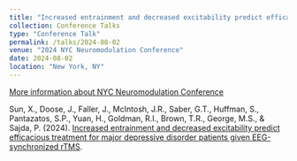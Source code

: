 ```yaml
---
title: "Increased entrainment and decreased excitability predict efficacious treatment for major depressive disorder patients given EEG-synchronized rTMS"
collection: Conference Talks
type: "Conference Talk"
permalink: /talks/2024-08-02
venue: "2024 NYC Neuromodulation Conference"
date: 2024-08-02
location: "New York, NY"
---
```

[More information about NYC Neuromodulation Conference](https://neuromodec.org/nyc-neuromodulation-2024/index.html)

Sun, X., Doose, J., Faller, J., McIntosh, J.R., Saber, G.T., Huffman, S., Pantazatos, S.P., Yuan, H., Goldman, R.I., Brown, T.R., George, M.S., & Sajda, P. (2024). [Increased entrainment and decreased excitability predict efficacious treatment for major depressive disorder patients given EEG-synchronized rTMS](https://neuromodec.org/nyc-neuromodulation-2024/schedule.html#dayTwo).
